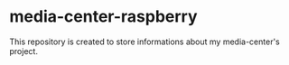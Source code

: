 # media-center-raspberry
This repository is created to store informations about my media-center's project.
